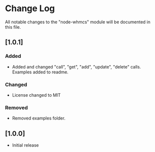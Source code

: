 # Change Log

All notable changes to the "node-whmcs" module will be documented in this file.

## [1.0.1]

### Added

- Added and changed "call", "get", "add", "update", "delete" calls. Examples added to readme.

### Changed

- License changed to MIT

### Removed

- Removed examples folder.

## [1.0.0]

- Initial release
